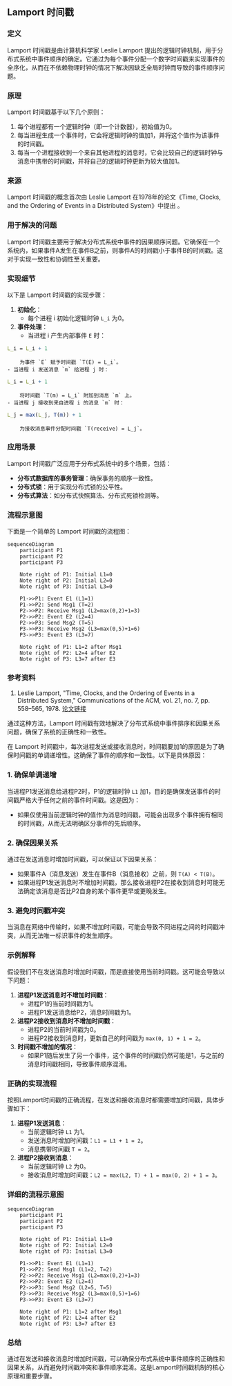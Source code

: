 ## Lamport 时间戳

### 定义

Lamport 时间戳是由计算机科学家 Leslie Lamport 提出的逻辑时钟机制，用于分布式系统中事件顺序的确定。它通过为每个事件分配一个数字时间戳来实现事件的全序化，从而在不依赖物理时钟的情况下解决因缺乏全局时钟而导致的事件顺序问题。

### 原理

Lamport 时间戳基于以下几个原则：

1. 每个进程都有一个逻辑时钟（即一个计数器），初始值为0。
2. 每当进程生成一个事件时，它会将逻辑时钟的值加1，并将这个值作为该事件的时间戳。
3. 每当一个进程接收到一个来自其他进程的消息时，它会比较自己的逻辑时钟与消息中携带的时间戳，并将自己的逻辑时钟更新为较大值加1。

### 来源

Lamport 时间戳的概念首次由 Leslie Lamport 在1978年的论文《Time, Clocks, and the Ordering of Events in a Distributed System》中提出 。

### 用于解决的问题

Lamport 时间戳主要用于解决分布式系统中事件的因果顺序问题。它确保在一个系统内，如果事件A发生在事件B之前，则事件A的时间戳小于事件B的时间戳。这对于实现一致性和协调性至关重要。

### 实现细节

以下是 Lamport 时间戳的实现步骤：

1. **初始化**：
    - 每个进程 i 初始化逻辑时钟 `L_i` 为0。
2. **事件处理**：
    - 当进程 i 产生内部事件 `E` 时：

```Mathematica
L_i = L_i + 1
```

        为事件 `E` 赋予时间戳 `T(E) = L_i`。
    - 当进程 i 发送消息 `m` 给进程 j 时：

```Mathematica
L_i = L_i + 1
```

        将时间戳 `T(m) = L_i` 附加到消息 `m` 上。
    - 当进程 j 接收到来自进程 i 的消息 `m` 时：

```Mathematica
L_j = max(L_j, T(m)) + 1
```

        为接收消息事件分配时间戳 `T(receive) = L_j`。

### 应用场景

Lamport 时间戳广泛应用于分布式系统中的多个场景，包括：

- **分布式数据库的事务管理**：确保事务的顺序一致性。
- **分布式锁**：用于实现分布式锁的公平性。
- **分布式算法**：如分布式快照算法、分布式死锁检测等。

### 流程示意图

下面是一个简单的 Lamport 时间戳的流程图：

```Mermaid
sequenceDiagram
    participant P1
    participant P2
    participant P3

    Note right of P1: Initial L1=0
    Note right of P2: Initial L2=0
    Note right of P3: Initial L3=0

    P1->>P1: Event E1 (L1=1)
    P1->>P2: Send Msg1 (T=2)
    P2->>P2: Receive Msg1 (L2=max(0,2)+1=3)
    P2->>P2: Event E2 (L2=4)
    P2->>P3: Send Msg2 (T=5)
    P3->>P3: Receive Msg2 (L3=max(0,5)+1=6)
    P3->>P3: Event E3 (L3=7)

    Note right of P1: L1=2 after Msg1
    Note right of P2: L2=4 after E2
    Note right of P3: L3=7 after E3
```

### 参考资料

1. Leslie Lamport, "Time, Clocks, and the Ordering of Events in a Distributed System," Communications of the ACM, vol. 21, no. 7, pp. 558–565, 1978. [论文链接](https://lamport.azurewebsites.net/pubs/time-clocks.pdf)

通过这种方法，Lamport 时间戳有效地解决了分布式系统中事件排序和因果关系问题，确保了系统的正确性和一致性。





在 Lamport 时间戳中，每次进程发送或接收消息时，时间戳要加1的原因是为了确保时间戳的单调递增性。这确保了事件的顺序和一致性。以下是具体原因：

### 1. 确保单调递增

当进程P1发送消息给进程P2时，P1的逻辑时钟 `L1` 加1，目的是确保发送事件的时间戳严格大于任何之前的事件时间戳。这是因为：

- 如果仅使用当前逻辑时钟的值作为消息时间戳，可能会出现多个事件拥有相同的时间戳，从而无法明确区分事件的先后顺序。

### 2. 确保因果关系

通过在发送消息时增加时间戳，可以保证以下因果关系：

- 如果事件A（消息发送）发生在事件B（消息接收）之前，则 `T(A) < T(B)`。
- 如果进程P1发送消息时不增加时间戳，那么接收进程P2在接收到消息时可能无法确定该消息是否比P2自身的某个事件更早或更晚发生。

### 3. 避免时间戳冲突

当消息在网络中传输时，如果不增加时间戳，可能会导致不同进程之间的时间戳冲突，从而无法唯一标识事件的发生顺序。

### 示例解释

假设我们不在发送消息时增加时间戳，而是直接使用当前时间戳。这可能会导致以下问题：

1. **进程P1发送消息时不增加时间戳**：
    - 进程P1的当前时间戳为1。
    - 进程P1发送消息给P2，消息时间戳为1。
2. **进程P2接收到消息时不增加时间戳**：
    - 进程P2的当前时间戳为0。
    - 进程P2接收到消息时，更新自己的时间戳为 `max(0, 1) + 1 = 2`。
3. **时间戳不增加的情况**：
    - 如果P1随后发生了另一个事件，这个事件的时间戳仍然可能是1，与之前的消息时间戳相同，导致事件顺序混淆。

### 正确的实现流程

按照Lamport时间戳的正确流程，在发送和接收消息时都需要增加时间戳，具体步骤如下：

1. **进程P1发送消息**：
    - 当前逻辑时钟 `L1` 为1。
    - 发送消息时增加时间戳：`L1 = L1 + 1 = 2`。
    - 消息携带时间戳 `T = 2`。
2. **进程P2接收到消息**：
    - 当前逻辑时钟 `L2` 为0。
    - 接收消息时增加时间戳：`L2 = max(L2, T) + 1 = max(0, 2) + 1 = 3`。

### 详细的流程示意图

```Mermaid
sequenceDiagram
    participant P1
    participant P2
    participant P3

    Note right of P1: Initial L1=0
    Note right of P2: Initial L2=0
    Note right of P3: Initial L3=0

    P1->>P1: Event E1 (L1=1)
    P1->>P2: Send Msg1 (L1=2, T=2)
    P2->>P2: Receive Msg1 (L2=max(0,2)+1=3)
    P2->>P2: Event E2 (L2=4)
    P2->>P3: Send Msg2 (L2=5, T=5)
    P3->>P3: Receive Msg2 (L3=max(0,5)+1=6)
    P3->>P3: Event E3 (L3=7)

    Note right of P1: L1=2 after Msg1
    Note right of P2: L2=4 after E2
    Note right of P3: L3=7 after E3
```

### 总结

通过在发送和接收消息时增加时间戳，可以确保分布式系统中事件顺序的正确性和因果关系，从而避免时间戳冲突和事件顺序混淆。这是Lamport时间戳机制的核心原理和重要步骤。

